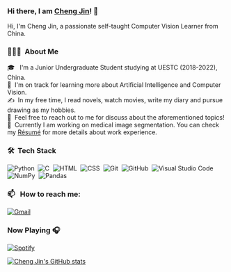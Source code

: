### Hi there, I am [Cheng Jin](chengjin.netlify.app)! 👋

Hi, I'm Cheng Jin, a passionate self-taught Computer Vision Learner from China.

### 👨🏻‍💻 &nbsp;About Me

🎓 &nbsp; I'm a Junior Undergraduate Student studying at UESTC (2018-2022), China.\
🌱 &nbsp;I'm on track for learning more about Artificial Intelligence and Computer Vision.\
✍️ &nbsp;In my free time, I read novels, watch movies, write my diary and pursue drawing as my hobbies.\
💬 &nbsp;Feel free to reach out to me for discuss about the aforementioned topics!\
📄 &nbsp;Currently I am working on medical image segmentation. You can check my [Résumé](https://chengjin-git.github.io/files/resume/resume-en.pdf) for more details about work experience.


### 🛠 &nbsp;Tech Stack

![Python](https://img.shields.io/badge/-Python-05122A?style=flat&logo=python)&nbsp;
![C](https://img.shields.io/badge/-C-05122A?style=flat&logo=C&logoColor=A8B9CC)&nbsp;
![HTML](https://img.shields.io/badge/-HTML-05122A?style=flat&logo=HTML5)&nbsp;
![CSS](https://img.shields.io/badge/-CSS-05122A?style=flat&logo=CSS3&logoColor=1572B6)&nbsp;
![Git](https://img.shields.io/badge/-Git-05122A?style=flat&logo=git)&nbsp;
![GitHub](https://img.shields.io/badge/-GitHub-05122A?style=flat&logo=github)&nbsp;
![Visual Studio Code](https://img.shields.io/badge/-Visual%20Studio%20Code-05122A?style=flat&logo=visual-studio-code&logoColor=007ACC)&nbsp;
![NumPy](https://img.shields.io/badge/numpy%20-%23013243.svg?&style=flat&logo=numpy&logoColor=white)&nbsp;
![Pandas](https://img.shields.io/badge/pandas%20-%23150458.svg?&style=flat&logo=pandas&logoColor=white)&nbsp;

### 📫 &nbsp; How to reach me:

<a href="mailto:petergamsing@gmail.com"><img alt="Gmail" src="https://img.shields.io/badge/Gmail-D14836?style=flat&logo=gmail&logoColor=white" /></a> &nbsp;


### Now Playing 🎧

[![Spotify](https://github-readme-remake.vercel.app/api/spotify)](https://open.spotify.com/user/hxsxa634l6f1hq5nsv1fqigtd)

[![Cheng Jin's GitHub stats](https://github-readme-stats.vercel.app/api?username=ChengJin-git)](https://github.com/anuraghazra/github-readme-stats)
